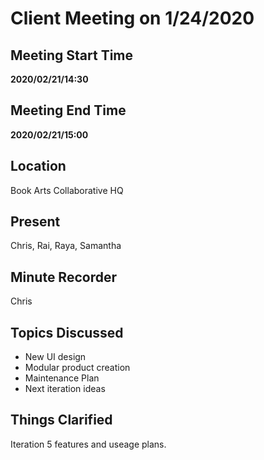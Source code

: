 # Client Meeting on 1/24/2020

## Meeting Start Time

**2020/02/21/14:30**

## Meeting End Time

**2020/02/21/15:00**

## Location

Book Arts Collaborative HQ

## Present

Chris, Rai, Raya, Samantha

## Minute Recorder

Chris

## Topics Discussed

- New UI design
- Modular product creation
- Maintenance Plan
- Next iteration ideas

## Things Clarified

Iteration 5 features and useage plans.

